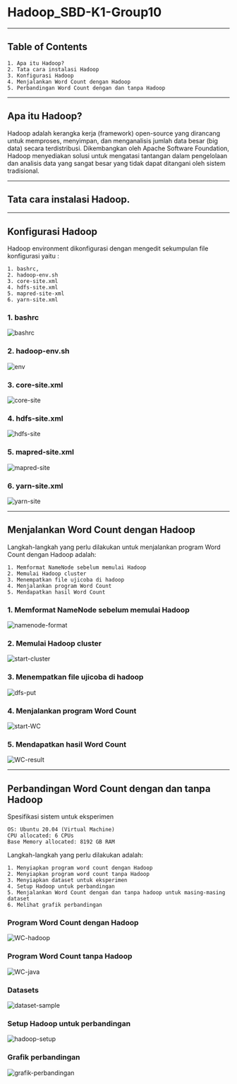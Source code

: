 # Hadoop_SBD-K1-Group10

---
## Table of Contents
```
1. Apa itu Hadoop?
2. Tata cara instalasi Hadoop
3. Konfigurasi Hadoop
4. Menjalankan Word Count dengan Hadoop
5. Perbandingan Word Count dengan dan tanpa Hadoop
```
---

## Apa itu Hadoop?

Hadoop adalah kerangka kerja (framework) open-source yang dirancang untuk memproses, menyimpan, dan menganalisis jumlah data besar (big data) secara terdistribusi. Dikembangkan oleh Apache Software Foundation, Hadoop menyediakan solusi untuk mengatasi tantangan dalam pengelolaan dan analisis data yang sangat besar yang tidak dapat ditangani oleh sistem tradisional.

---

## Tata cara instalasi Hadoop.

---

## Konfigurasi Hadoop

Hadoop environment dikonfigurasi dengan mengedit sekumpulan file konfigurasi yaitu :
```
1. bashrc, 
2. hadoop-env.sh 
3. core-site.xml
4. hdfs-site.xml 
5. mapred-site-xml 
6. yarn-site.xml
```
### 1. bashrc

![bashrc](./documentation/bashrc.jpg)

### 2. hadoop-env.sh

![env](./documentation/hadoop-env.jpg)

### 3. core-site.xml

![core-site](./documentation/core-site.jpg)

### 4. hdfs-site.xml

![hdfs-site](./documentation/hdfs-site.jpg)

### 5. mapred-site.xml

![mapred-site](./documentation/mapred-site.jpg)

### 6. yarn-site.xml

![yarn-site](./docs/yarn-site.jpg)

---

## Menjalankan Word Count dengan Hadoop

Langkah-langkah yang perlu dilakukan untuk menjalankan program Word Count dengan Hadoop adalah:
```
1. Memformat NameNode sebelum memulai Hadoop
2. Memulai Hadoop cluster
3. Menempatkan file ujicoba di hadoop
4. Menjalankan program Word Count
5. Mendapatkan hasil Word Count
```

### 1. Memformat NameNode sebelum memulai Hadoop

![namenode-format](./documentation/namenode-format.jpg)

### 2. Memulai Hadoop cluster

![start-cluster](./documentation/start-cluster.jpg)

### 3. Menempatkan file ujicoba di hadoop

![dfs-put](./documentation/dfs-put.jpg)

### 4. Menjalankan program Word Count

![start-WC](./documentation/start-WC.jpg)

### 5. Mendapatkan hasil Word Count

![WC-result](./documentation/WC-result.jpg)

---

## Perbandingan Word Count dengan dan tanpa Hadoop

Spesifikasi sistem untuk eksperimen
```
OS: Ubuntu 20.04 (Virtual Machine)
CPU allocated: 6 CPUs
Base Memory allocated: 8192 GB RAM
```
Langkah-langkah yang perlu dilakukan adalah:
```
1. Menyiapkan program word count dengan Hadoop
2. Menyiapkan program word count tanpa Hadoop
3. Menyiapkan dataset untuk eksperimen
4. Setup Hadoop untuk perbandingan
5. Menjalankan Word Count dengan dan tanpa hadoop untuk masing-masing dataset
6. Melihat grafik perbandingan
```

### Program Word Count dengan Hadoop

![WC-hadoop](./documentation/WC-hadoop.jpg)

### Program Word Count tanpa Hadoop

![WC-java](./documentation/WC-java.jpg)

### Datasets

![dataset-sample](./documentation/dataset-sample.jpg)

### Setup Hadoop untuk perbandingan

![hadoop-setup](./documentation/hadoop-setup.jpg)

### Grafik perbandingan

![grafik-perbandingan](./documentation/grafik-perbandingan.jpg)





